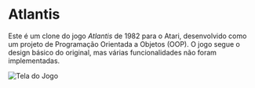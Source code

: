 # Atlantis

Este é um clone do jogo *Atlantis* de 1982 para o Atari, desenvolvido como um projeto de Programação Orientada a Objetos (OOP). O jogo segue o design básico do original, mas várias funcionalidades não foram implementadas.

![Tela do Jogo](main/Atlantis%20game.png)
